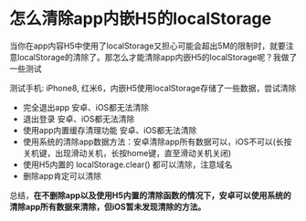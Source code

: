 
# 怎么清除app内嵌H5的localStorage

当你在app内容H5中使用了localStorage又担心可能会超出5M的限制时，就要注意localStorage的清除了。那怎么才能清除app内嵌H5的localStorage呢？我做了一些测试

测试手机: iPhone8, 红米6，内嵌H5使用localStorage存储了一些数据，尝试清除

- 完全退出app 安卓、iOS都无法清除
- 退出登录 安卓、iOS都无法清除
- 使用app内置缓存清理功能 安卓、iOS都无法清除
- 使用系统的清除app数据方法：安卓清除app所有数据可以，iOS不可以(长按关机键，出现滑动关机，长按home键，直至滑动关机关闭)
- 使用H5内置的 localStorage.clear() 都可以清除，注意域名
- 删除app肯定可以清除

总结，**在不删除app以及使用H5内置的清除函数的情况下，安卓可以使用系统的清除app所有数据来清除，但iOS暂未发现清除的方法。**
